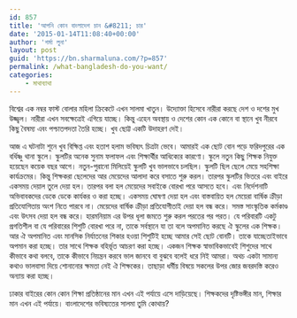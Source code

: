 ```yaml
---
id: 857
title: 'আপনি কোন বাংলাদেশ চান &#8211; চার'
date: '2015-01-14T11:08:40+00:00'
author: 'শর্মা লুনা'
layout: post
guid: 'https://bn.sharmaluna.com/?p=857'
permalink: /what-bangladesh-do-you-want/
categories:
    - মাথাব্যাথা
---
```


বিশ্বের এক নম্বর ফাস্ট বোলার মহিলা ক্রিকেটে এখন সালমা খাতুন। উদ্যোক্তা হিসেবে নারীরা করছে দেশ ও দশের মুখ উজ্জ্বল। নারীরা এখন সবক্ষেত্রেই এগিয়ে যাচ্ছে। কিন্তু এহেন অবস্থায় ও দেশের কোন এক কোনে বা স্থানে খুব নীরবে কিছু বৈষম্য এবং পশ্চাতপদতা তৈরি হচ্ছে। খুব ছোট্ট একটি উদাহরণ দেই।

আজ এ ঘটনাটা শুনে খুব বিক্ষিপ্ত এবং হতাশ হলাম ভবিষ্যৎ চিত্রটা ভেবে। আমারই এক ছোট বোন পড়ে ফরিদপুরের এক বর্ধিষ্ণু থানা স্কুলে। স্কুলটির অনেক সুনাম ফলাফল এবং শিক্ষার্থীর আধিক্যের কারণো। স্কুলে নতুন কিছু শিক্ষক নিযুক্ত হয়েছেন কয়েক বছর আগে। নতুন-পুরানো মিলিয়েই স্কুলটি খুব ভালভাবে চলছিল। স্কুলটি ছিল ছেলে মেয়ে সহশিক্ষা কার্যক্রমের। কিন্তু শিক্ষকরা ছেলেদের আর মেয়েদের আলাদা করে বসাতে শুরু করল। তারপর স্কুলটির ভিতরে এবং বাইরে একসময় দেয়াল তুলে দেয়া হল। তারপর বলা হল মেয়েদের সবাইকে বোরখা পরে আসতে হবে। এবং নির্দেশনাটি অভিবাবকদের ডেকে ডেকে কার্যকর ও করা হচ্ছে। একসময় ঘোষণা দেয়া হল এবং বাস্তবায়িত হল মেয়েরা বার্ষিক ক্রীড়া প্রতিযোগিতায় অংশ নিতে পারবে না। মেয়েদের বার্ষিক ক্রীড়া প্রতিযোগীতাই দেয়া হল বন্ধ করে। সমস্ত সাংস্কৃতিক কর্মকাণ্ড এবং উৎসব দেয়া হল বন্ধ করে। হারমনিয়াম এর উপর ধূলা জমতে শুরু করল পরতের পর পরত। যে পরিবারটি একটু প্রগতিশীল বা যে পরিবারের শিশুটি বোরখা পরে না, তাকে সর্বস্থানে যা তা বলে অপমানিত করছে ঐ স্কুলের এক শিক্ষক। আর ঐ অপমানিত এবং মানসিক নির্যাতনের শিকার হওয়া শিশুটিই হচ্ছে আমার সেই ছোট বোনটি। তাকে যাচ্ছেতাইভাবে অপমান করা হচ্ছে। তার সাথে শিক্ষক বহির্ভূত আচরণ করা হচ্ছে। একজন শিক্ষক স্বাভাবিকভাবেই শিশুদের সাথে কীভাবে কথা বলবে, তাকে কীভাবে নিয়ন্ত্রন করবে ভাল জানবে বা বুঝবে বলেই ধরে নিই আমরা। অথচ একটা সামান্য কথাও ভালবাসা দিয়ে শোনানোর ক্ষমতা নেই ঐ শিক্ষকের। তাছাড়া ধর্মীয় বিষয়ে সকলের উপর জোর জবরদস্তি করেও অন্যায় করা হচ্ছে।

ঢাকার বাইরের কোন কোন শিক্ষা প্রতিষ্ঠানের মান এখন এই পর্যায়ে এসে দাড়িয়েছে। শিক্ষকদের দৃষ্টিভঙ্গীর মান, শিক্ষার মান এখন এই পর্যায়ে। বাংলাদেশের ভবিষ্যতের সালমা তুমি কোথায়?